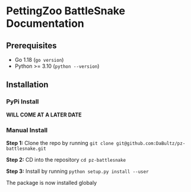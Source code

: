 # PettingZoo BattleSnake Documentation

## Prerequisites

- Go 1.18 (`go version`)
- Python >= 3.10 (`python --version`)

## Installation

### PyPi Install

**WILL COME AT A LATER DATE**

### Manual Install

**Step 1:** Clone the repo by running `git clone git@github.com:DaBultz/pz-battlesnake.git`

**Step 2:** CD into the repository `cd pz-battlesnake`

**Step 3:** Install by running `python setup.py install --user`

The package is now installed globaly
